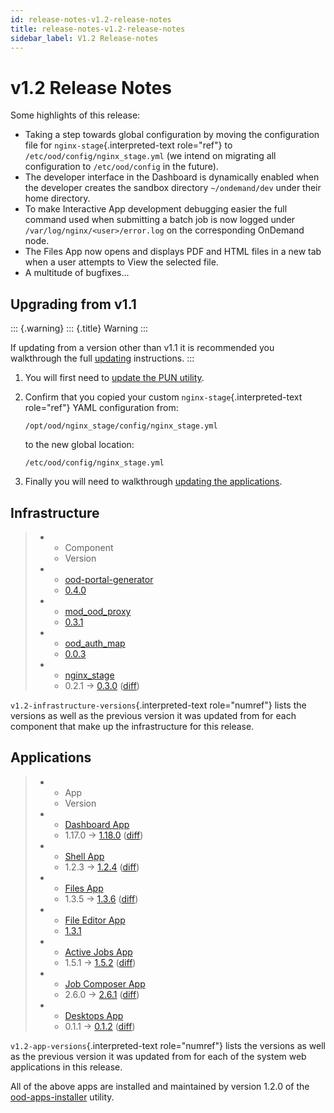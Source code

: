 ```yaml
---
id: release-notes-v1.2-release-notes
title: release-notes-v1.2-release-notes
sidebar_label: V1.2 Release-notes
---
```

v1.2 Release Notes
==================

Some highlights of this release:

-   Taking a step towards global configuration by moving the
    configuration file for `nginx-stage`{.interpreted-text role="ref"}
    to `/etc/ood/config/nginx_stage.yml` (we intend on migrating all
    configuration to `/etc/ood/config` in the future).
-   The developer interface in the Dashboard is dynamically enabled when
    the developer creates the sandbox directory `~/ondemand/dev` under
    their home directory.
-   To make Interactive App development debugging easier the full
    command used when submitting a batch job is now logged under
    `/var/log/nginx/<user>/error.log` on the corresponding OnDemand
    node.
-   The Files App now opens and displays PDF and HTML files in a new tab
    when a user attempts to View the selected file.
-   A multitude of bugfixes\...

Upgrading from v1.1
-------------------

::: {.warning}
::: {.title}
Warning
:::

If updating from a version other than v1.1 it is recommended you
walkthrough the full
[updating](https://osc.github.io/ood-documentation/release-1.2/updating.html)
instructions.
:::

1.  You will first need to [update the PUN
    utility](https://osc.github.io/ood-documentation/release-1.2/updating/update-pun-utility.html).

2.  Confirm that you copied your custom `nginx-stage`{.interpreted-text
    role="ref"} YAML configuration from:

        /opt/ood/nginx_stage/config/nginx_stage.yml

    to the new global location:

        /etc/ood/config/nginx_stage.yml

3.  Finally you will need to walkthrough [updating the
    applications](https://osc.github.io/ood-documentation/release-1.2/updating/update-apps.html).

Infrastructure
--------------

> -   -   Component
>     -   Version
>
> -   -   [ood-portal-generator](https://github.com/OSC/ood-portal-generator)
>     -   [0.4.0](https://github.com/OSC/ood-portal-generator/blob/v0.4.0/CHANGELOG.md)
>
> -   -   [mod\_ood\_proxy](https://github.com/OSC/mod_ood_proxy)
>     -   [0.3.1](https://github.com/OSC/mod_ood_proxy/blob/v0.3.1/CHANGELOG.md)
>
> -   -   [ood\_auth\_map](https://github.com/OSC/ood_auth_map)
>     -   [0.0.3](https://github.com/OSC/ood_auth_map/blob/v0.0.3/CHANGELOG.md)
>
> -   -   [nginx\_stage](https://github.com/OSC/nginx_stage)
>     -   0.2.1 →
>         [0.3.0](https://github.com/OSC/nginx_stage/blob/v0.3.0/CHANGELOG.md)
>         ([diff](https://github.com/OSC/nginx_stage/compare/v0.2.1...v0.3.0))

`v1.2-infrastructure-versions`{.interpreted-text role="numref"} lists
the versions as well as the previous version it was updated from for
each component that make up the infrastructure for this release.

Applications
------------

> -   -   App
>     -   Version
>
> -   -   [Dashboard App](https://github.com/OSC/ood-dashboard)
>     -   1.17.0 →
>         [1.18.0](https://github.com/OSC/ood-dashboard/blob/v1.18.0/CHANGELOG.md)
>         ([diff](https://github.com/OSC/ood-dashboard/compare/v1.17.0...v1.18.0))
>
> -   -   [Shell App](https://github.com/OSC/ood-shell)
>     -   1.2.3 →
>         [1.2.4](https://github.com/OSC/ood-shell/blob/v1.2.4/CHANGELOG.md)
>         ([diff](https://github.com/OSC/ood-shell/compare/v1.2.3...v1.2.4))
>
> -   -   [Files App](https://github.com/OSC/ood-fileexplorer)
>     -   1.3.5 →
>         [1.3.6](https://github.com/OSC/ood-fileexplorer/blob/v1.3.6/CHANGELOG.md)
>         ([diff](https://github.com/OSC/ood-fileexplorer/compare/v1.3.5...v1.3.6))
>
> -   -   [File Editor App](https://github.com/OSC/ood-fileeditor)
>     -   [1.3.1](https://github.com/OSC/ood-fileeditor/blob/v1.3.1/CHANGELOG.md)
>
> -   -   [Active Jobs App](https://github.com/OSC/ood-activejobs)
>     -   1.5.1 →
>         [1.5.2](https://github.com/OSC/ood-activejobs/blob/v1.5.2/CHANGELOG.md)
>         ([diff](https://github.com/OSC/ood-activejobs/compare/v1.5.1...v1.5.2))
>
> -   -   [Job Composer App](https://github.com/OSC/ood-myjobs)
>     -   2.6.0 →
>         [2.6.1](https://github.com/OSC/ood-myjobs/blob/v2.6.1/CHANGELOG.md)
>         ([diff](https://github.com/OSC/ood-myjobs/compare/v2.6.0...v2.6.1))
>
> -   -   [Desktops App](https://github.com/OSC/bc_desktop)
>     -   0.1.1 →
>         [0.1.2](https://github.com/OSC/bc_desktop/blob/v0.1.2/CHANGELOG.md)
>         ([diff](https://github.com/OSC/bc_desktop/compare/v0.1.1...v0.1.2))

`v1.2-app-versions`{.interpreted-text role="numref"} lists the versions
as well as the previous version it was updated from for each of the
system web applications in this release.

All of the above apps are installed and maintained by version 1.2.0 of
the [ood-apps-installer](https://github.com/OSC/ood-apps-installer)
utility.
